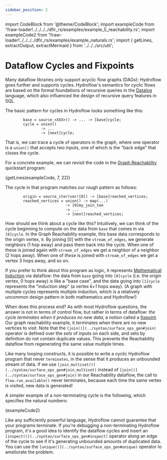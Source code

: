 ```yaml
---
sidebar_position: 2
---
```


import CodeBlock from '@theme/CodeBlock';
import exampleCode from '!!raw-loader!../../../../dfir_rs/examples/example_5_reachability.rs';
import exampleCode2 from '!!raw-loader!../../../../dfir_rs/examples/example_naturals.rs';
import { getLines, extractOutput, extractMermaid } from '../../../src/util';

# Dataflow Cycles and Fixpoints
Many dataflow libraries only support acyclic flow graphs (DAGs); Hydroflow goes further and supports cycles. Hydroflow's semantics for cyclic flows are based on the formal foundations of recursive queries in the [Datalog](https://en.wikipedia.org/wiki/Datalog) language, which also influenced the design of recursive query features in SQL.

The basic pattern for cycles in Hydroflow looks something like this:
```
        base = source_<XXX>() -> ... -> [base]cycle;
        cycle = union() 
                -> ... 
                -> [next]cycle;
```
That is, we can trace a cycle of operators in the graph, where one operator is a `union()` that accepts two inputs, one of which is the "back edge" that closes the cycle. 

For a concrete example, we can revisit the code in the [Graph Reachability](../quickstart/example_5_reachability.mdx) quickstart program:

<CodeBlock language="rust">{getLines(exampleCode, 7, 22)}</CodeBlock>

The cycle in that program matches our rough pattern as follows:
```
        origin = source_iter(vec![0]) -> [base]reached_vertices;
        reached_vertices = union() -> map(...) 
                           -> [0]my_join_tee 
                           -> ... 
                           -> [next]reached_vertices;
```

How should we think about a cycle like this? Intuitively, we can think of the cycle beginning to compute on the data from `base` that comes in via `[0]cycle`. In the Graph Reachability example, this base data corresponds to the origin vertex, `0`. By joining [0] with the `stream_of_edges`, we generate neighbors (1 hop away) and pass them back into the cycle. When one of these is joined again with `stream_of_edges` we get a neighbor of a neighbor (2 hops away). When one of *these* is joined with `stream_of_edges` we get a vertex 3 hops away, and so on. 

If you prefer to think about this program as logic, it represents [Mathematical Induction](https://en.wikipedia.org/wiki/Mathematical_induction) via dataflow: the data from `base` going into `[0]cycle` (i.e. the origin vertex, 0 hops away) is like a "base case", and the data going into `[1]cycle` represents the "induction step" (a vertex *k+1* hops away). (A graph with multiple cycles represents multiple induction, which is a relatively uncommon design pattern in both mathematics and Hydroflow!)

When does this process end? As with most Hydroflow questions, the answer is not in terms of control flow, but rather in terms of dataflow: *the cycle terminates when it produces no new data*, a notion called a [fixpoint](https://en.wikipedia.org/wiki/Fixed_point_(mathematics)). Our graph reachability example, it terminates when there are no new vertices to visit. Note that the `[join()](../syntax/surface_ops_gen#join)` operator is defined over the *sets* of inputs on each side, and sets
by definition do not contain duplicate values. This prevents the Reachability dataflow from regenerating the same value multiple times.

Like many looping constructs, it is possible to write a cyclic Hydroflow program that never ``terminates``, in the sense that it produces an unbounded stream of data. If we use `[join_multiset()](../syntax/surface_ops_gen#join_multiset)` instead of `[join()](../syntax/surface_ops_gen#join)` in our Reachability dataflow, the call to `flow.run_available()` never terminates, because each time the same vertex is visited, new data is generated!

A simpler example of a non-terminating cycle is the following, which specifies the natural numbers:

<CodeBlock language="rust" showLineNumbers>{exampleCode2}</CodeBlock>

Like any sufficiently powerful language, Hydroflow cannot guarantee that your programs terminate. If you're debugging a non-terminating Hydroflow program, it's a good idea to identify the dataflow cycles and insert an
`[inspect()](../syntax/surface_ops_gen#inspect)` operator along an edge of the cycle to see if it's generating unbounded amounts of duplicated data. You can use the `[unique()](../syntax/surface_ops_gen#unique)` operator to ameliorate the problem.